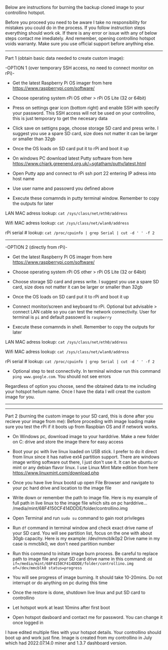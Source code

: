 Below are instructions for burning the backup cloned image to your controllino hotspot. 

Before you proceed you need to be aware I take no responsibility for mistakes you could do in the process. If you follow instruction steps everything should work ok. If there is any error or issue with any of below steps contact me imediately. 
And remember, opening controllino hotspot voids warranty. Make sure you use official support before anything else. 

--------------------------------------------
Part 1 (obtain basic data needed to create custom image): 

-OPTION 1 (over temporary SSH access, no need to connect monitor on rPi)-

- Get the latest Raspberry Pi OS imager from here https://www.raspberrypi.com/software/

- Choose operating system rPi OS other > rPi OS Lite (32 or 64bit)

- Press on settings gear icon (bottom right) and enable SSH with specify your password. This SSH access will not be used on your controllino, this is just temporary to get the necesary data

- Click save on settigns page, choose storage SD card and press write. I suggest you use a spare SD card, size does not matter it can be larger or smaller than 32gb

- Once the OS loads on SD card put it to rPi and boot it up

- On windows PC download latest Putty software from here https://www.chiark.greenend.org.uk/~sgtatham/putty/latest.html 

- Open Putty app and connect to rPi ssh port 22 entering IP adress into host name 

- Use user name and passowrd you defined above

- Execute these comamnds in putty terminal window. Remember to copy the outputs for later

LAN MAC adress lookup:
`cat /sys/class/net/eth0/address`

Wifi MAC adress lookup:
`cat /sys/class/net/wlan0/address`

rPi serial # lookup:
`cat /proc/cpuinfo | grep Serial | cut -d ' ' -f 2`

--------------------------------------------
-OPTION 2 (directly from rPi)-

- Get the latest Raspberry Pi OS imager from here https://www.raspberrypi.com/software/

- Choose operating system rPi OS other > rPi OS Lite (32 or 64bit)

- Choose storage SD card and press write. I suggest you use a spare SD card, size does not matter it can be larger or smaller than 32gb

- Once the OS loads on SD card put it to rPi and boot it up

- Connect monitor/screen and keyboard to rPi. Optional but advisable > connect LAN cable so you can test the network connectivity. User for terminal is `pi` and default passowrd is `raspberry`

- Execute these comamnds in shell. Remember to copy the outputs for later

LAN MAC adress lookup:
`cat /sys/class/net/eth0/address`

Wifi MAC adress lookup:
`cat /sys/class/net/wlan0/address`

rPi serial # lookup:
`cat /proc/cpuinfo | grep Serial | cut -d ' ' -f 2`

- Optional step to test connectivity. In terminal window run this command `ping www.google.com`. You should not see errors

Regardless of option you choose, send the obtained data to me including your hotspot helium name. 
Once I have the data I will creat the custom image for you. 

--------------------------------------------
--------------------------------------------
Part 2 (burning the custom image to your SD card, this is done after you recieve your image from me): 
Before proceding with image loading make sure you test the rPi if it boots up from Raspbian OS and if network works. 

- On Windows pc, download image to your harddrive. Make a new folder on C: drive and store the image there for easy access

- Boot your pc with live linux loaded on USB stick. I prefer to do it direct from linux since it has native ext4 partition support. There are windows image writing software out there, I just don't use it. 
It can be ubuntu or mint or any debian flavor linux. I use Linux Mint Mate edition from here https://www.linuxmint.com/download.php

- Once you have live linux bootd up open File Browser and navigate to your pc hard drive and location to the image file

- Write down or remember the path to image file. Here is my example of full path in live linux to the image file which sits on pc harddrive...
/media/mint/68F4150CF414DDDE/folder/controllino.img

- Open Terminal and run `sudo su` command to gain root privileges 

- Run `df` command in terminal window and check exact drive name of your SD card. You will see partition list, focus on the one with about 30gb capacity. Here is my example: 
/dev/mmcblk0p2
Drive name in my case is mmcblk0, we don't need partition number

- Run this command to initate image burn process. Be careful to replace path to image file and your SD card drive name in this command: 
`dd if=/media/mint/68F4150CF414DDDE/folder/controllino.img of=/dev/mmcblk0 status=progress`

- You will see progress of image burning. It should take 10-20mins. Do not interrupt or do anything on pc during this time

- Once the restore is done, shutdown live linux and put SD card to controllino 

- Let hotspot work at least 10mins after first boot 

- Open hotspot dasboard and contact me for password. You can change it once logged in

I have edited multiple files with your hotspot details. Your controllino should boot up and work just fine. Image is created from my controllino in July which had 2022.07.14.0 miner and 1.3.7 dashboard version. 
